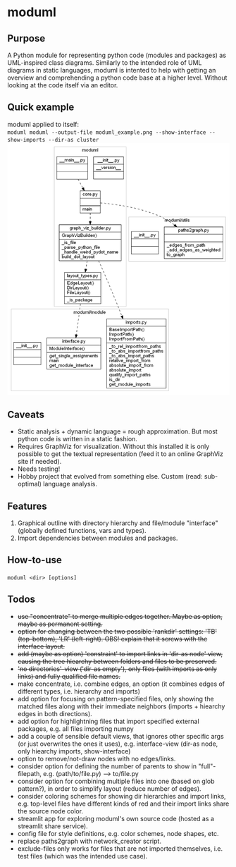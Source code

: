 # moduml


## Purpose
A Python module for representing python code (modules and packages) as UML-inspired class diagrams.
Similarly to the intended role of UML diagrams in static languages, moduml is intented to help with getting an overview and comprehending a python code base at a higher level. Without looking at the code itself via an editor.


## Quick example
moduml applied to itself:  
``moduml moduml --output-file moduml_example.png --show-interface --show-imports --dir-as cluster``
![moduml example](moduml_example.png)


## Caveats
- Static analysis + dynamic language = rough approximation. But most python code is written in a static fashion.
- Requires GraphViz for visualization. Without this installed it is only possible to get the textual representation (feed it to an online GraphViz site if needed).
- Needs testing!
- Hobby project that evolved from something else. Custom (read: sub-optimal) language analysis.


## Features
1. Graphical outline with directory hierarchy and file/module "interface" (globally defined functions, vars and types).
2. Import dependencies between modules and packages.


## How-to-use
``moduml <dir> [options]``


## Todos
- ~~use "concentrate" to merge multiple edges together. Maybe as option, maybe as permanent setting.~~
- ~~option for changing between the two possible 'rankdir' settings: 'TB' (top-bottom), 'LR' (left-right). OBS! explain that it screws with the interface layout.~~
- ~~add (maybe as option) 'constraint' to import links in 'dir-as node' view, causing the tree hiearchy between folders and files to be preserved.~~
- ~~'no directories'-view ('dir-as empty'), only files (with imports as only links) and fully qualified file names.~~
- make concentrate, i.e. combine edges, an option (it combines edges of different types, i.e. hierarchy and imports)
- add option for focusing on pattern-specified files, only showing the matched files along with their immediate neighbors (imports + hiearchy edges in both directions).
- add option for highlightning files that import specified external packages, e.g. all files importing numpy
- add a couple of sensible default views, that ignores other specific args (or just overwrites the ones it uses), e.g. interface-view (dir-as node, only hiearchy imports, show-interface)
- option to remove/not-draw nodes with no edges/links.
- consider option for defining the number of parents to show in "full"-filepath, e.g. (path/to/file.py) --> to/file.py
- consider option for combining multiple files into one (based on glob pattern?), in order to simplify layout (reduce number of edges).
- consider coloring schemes for showing dir hierarchies and import links, e.g. top-level files have different kinds of red and their import links share the source node color.
- streamlit app for exploring moduml's own source code (hosted as a streamlit share service).
- config file for style definitions, e.g. color schemes, node shapes, etc.
- replace paths2graph with network_creator script.
- exclude-files only works for files that are not imported themselves, i.e. test files (which was the intended use case).
